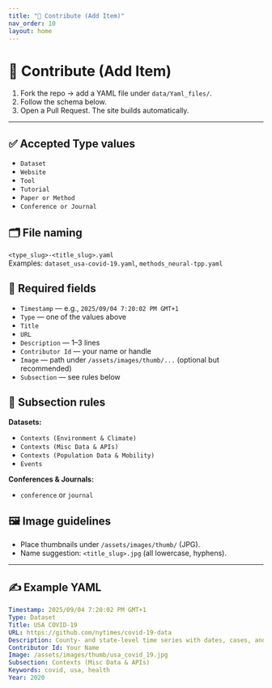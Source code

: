 ```yaml
---
title: "🤝 Contribute (Add Item)"
nav_order: 10
layout: home
---
```


# 🤝 Contribute (Add Item)

1) Fork the repo → add a YAML file under `data/Yaml_files/`.  
2) Follow the schema below.  
3) Open a Pull Request. The site builds automatically.

---

## ✅ Accepted Type values
- `Dataset`
- `Website`
- `Tool`
- `Tutorial`
- `Paper or Method`
- `Conference or Journal`

## 🗂️ File naming
`<type_slug>-<title_slug>.yaml`  
Examples: `dataset_usa-covid-19.yaml`, `methods_neural-tpp.yaml`

## 🧱 Required fields
- `Timestamp` — e.g., `2025/09/04 7:20:02 PM GMT+1`
- `Type` — one of the values above
- `Title`
- `URL`
- `Description` — 1–3 lines
- `Contributor Id` — your name or handle
- `Image` — path under `/assets/images/thumb/...` (optional but recommended)
- `Subsection` — see rules below

## 🧭 Subsection rules
**Datasets:**  
- `Contexts (Environment & Climate)`  
- `Contexts (Misc Data & APIs)`  
- `Contexts (Population Data & Mobility)`  
- `Events`  

**Conferences & Journals:**  
- `conference` or `journal`

## 🖼 Image guidelines
- Place thumbnails under `/assets/images/thumb/` (JPG).  
- Name suggestion: `<title_slug>.jpg` (all lowercase, hyphens).

---

## ✍️ Example YAML

```yaml
Timestamp: 2025/09/04 7:20:02 PM GMT+1
Type: Dataset
Title: USA COVID-19
URL: https://github.com/nytimes/covid-19-data
Description: County- and state-level time series with dates, cases, and deaths.
Contributor Id: Your Name
Image: /assets/images/thumb/usa_covid_19.jpg
Subsection: Contexts (Misc Data & APIs)
Keywords: covid, usa, health
Year: 2020

